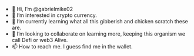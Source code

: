 - 👋 Hi, I’m @gabrielmike02
- 👀 I’m interested in crypto currency.
- 🌱 I’m currently learning what all this gibberish and chicken scratch these are.
- 💞️ I’m looking to collaborate on learning more, keeping this organism we call Defi or web3 Alive.
- 📫 How to reach me. I guess find me in the wallet.

<!---
gabrielmike02/gabrielmike02 is a ✨ special ✨ repository because its `README.md` (this file) appears on your GitHub profile.
You can click the Preview link to take a look at your changes.
--->
